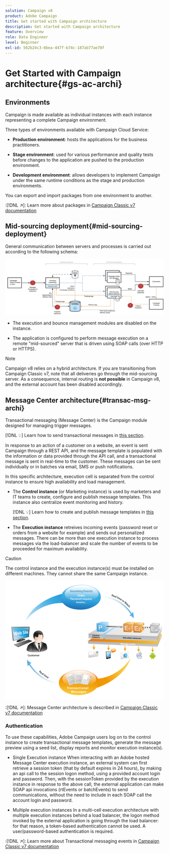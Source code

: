 ```yaml
---
solution: Campaign v8
product: Adobe Campaign
title: Get started with Campaign architecture
description: Get started with Campaign architecture
feature: Overview
role: Data Engineer
level: Beginner
exl-id: 562b24c3-6bea-447f-b74c-187ab77ae78f
---
```

# Get Started with Campaign architecture{#gs-ac-archi}

## Environments 

Campaign is made available as individual instances with each instance representing a complete Campaign environment.

Three types of environments available with Campaign Cloud Service:

* **Production environment**: hosts the applications for the business practitioners.

* **Stage environment**: used for various performance and quality tests before changes to the application are pushed to the production environment.

* **Development environment**: allows developers to implement Campaign under the same runtime conditions as the stage and production environments.

You can export and import packages from one environment to another.

:[!DNL :arrow_upper_right:]: Learn more about packages in [Campaign Classic v7 documentation](https://experienceleague.adobe.com/docs/campaign-classic/using/getting-started/administration-basics/working-with-data-packages.html)

## Mid-sourcing deployment{#mid-sourcing-deployment}

General communication between servers and processes is carried out according to the following schema:

![](assets/architecture.png) 

* The execution and bounce management modules are disabled on the instance.

* The application is configured to perform message execution on a remote "mid-sourced" server that is driven using SOAP calls (over HTTP or HTTPS).

>[!NOTE]
>
> Campaign v8 relies on a hybrid architecture. If you are transitioning from Campaign Classic v7, note that all deliveries go through the mid-sourcing server. 
> As a consequence, internal routing is **not possible** in Campaign v8, and the external account has been disabled accordingly.

## Message Center architecture{#transac-msg-archi}

Transactional messaging (Message Center) is the Campaign module designed for managing trigger messages. 

[!DNL :bulb:] Learn how to send transactional messages in [this section](../send/transactional.md).

In response to an action of a customer on a website, an event is sent Campaign through a REST API, and the message template is populated with the information or data provided through the API call, and a transactional message is sent in real-time to the customer. These messages can be sent individually or in batches via email, SMS or push notifications. 

In this specific architecture, execution cell is separated from the control instance to ensure high availability and load management.

* The **Control instance** (or Marketing instance) is used by marketers and IT teams to create, configure and publish message templates. This instance also centralize event monitoring and history.
    
    [!DNL :bulb:] Learn how to create and publish message templates in [this section](../send/transactional.md).

* The **Execution instance** retreives incoming events (password reset or orders from a website for example) and sends out personalized messages. There can be more than one execution instance to process messages via the load-balancer and scale the number of events to be proceeded for maximum availability.

>[!CAUTION]
>
>The control instance and the execution instance(s) must be installed on different machines. They cannot share the same Campaign instance.

![](assets/messagecenter_diagram.png)

:[!DNL :arrow_upper_right:]: Message Center architecture is described in [Campaign Classic v7 documentation](https://experienceleague.adobe.com/docs/campaign-classic/using/transactional-messaging/introduction/transactional-messaging-architecture.html?lang=en#transactional-messaging)

### Authentication

To use these capabilities, Adobe Campaign users log on to the control instance to create transactional message templates, generate the message preview using a seed list, display reports and monitor execution instance(s).

* Single Execution instance
    When interacting with an Adobe hosted Message Center execution instance, an external system can first retrieve a session token (that by default expires in 24 hours), by making an api call to the session logon method, using a provided account login and password.
    Then, with the sessionToken provided by the execution instance in response to the above call, the external application can make SOAP api invocations (rtEvents or batchEvents) to send communications, without the need to include in each SOAP call the account login and password.
 
* Multiple execution instances
    In a multi-cell execution architecture with multiple execution instances behind a load balancer, the logon method invoked by the external application is going through the load balancer: for that reason, a token-based authentication cannot  be used. A user/password-based authentication is required. 

:[!DNL :arrow_upper_right:]: Learn more about Transactional messaging events in [Campaign Classic v7 documentation](https://experienceleague.corp.adobe.com/docs/campaign-classic/using/transactional-messaging/introduction/event-description.html?lang=en#about-transactional-messaging-datamodel)